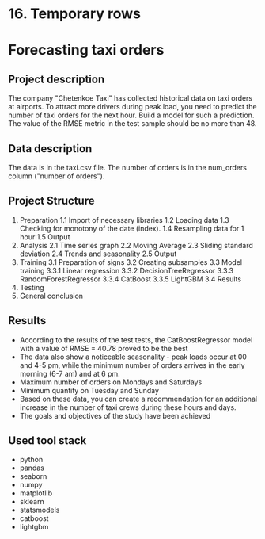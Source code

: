 # 16. Temporary rows
# Forecasting taxi orders
## Project description
The company "Chetenkoe Taxi" has collected historical data on taxi orders at airports. 
To attract more drivers during peak load, you need to predict the number of taxi orders for the next hour. 
Build a model for such a prediction.
The value of the RMSE metric in the test sample should be no more than 48.
## Data description
The data is in the taxi.csv file. The number of orders is in the num_orders column ("number of orders").
## Project Structure
1. Preparation
	1.1 Import of necessary libraries
	1.2 Loading data
	1.3 Checking for monotony of the date (index).
	1.4 Resampling data for 1 hour
	1.5 Output
2. Analysis
	2.1 Time series graph
	2.2 Moving Average
	2.3 Sliding standard deviation
	2.4 Trends and seasonality
	2.5 Output
3. Training
	3.1 Preparation of signs
	3.2 Creating subsamples
	3.3 Model training
		3.3.1 Linear regression
		3.3.2 DecisionTreeRegressor
		3.3.3 RandomForestRegressor
		3.3.4 CatBoost
		3.3.5 LightGBM
	3.4 Results
4. Testing
5. General conclusion
## Results
- According to the results of the test tests, the CatBoostRegressor model with a value of RMSE = 40.78 proved to be the best
- The data also show a noticeable seasonality - peak loads occur at 00 and 4-5 pm, while the minimum number of orders arrives in the early morning (6-7 am) and at 6 pm.
- Maximum number of orders on Mondays and Saturdays
- Minimum quantity on Tuesday and Sunday
- Based on these data, you can create a recommendation for an additional increase in the number of taxi crews during these hours and days.
- The goals and objectives of the study have been achieved
## Used tool stack
- python
- pandas
- seaborn
- numpy
- matplotlib
- sklearn
- statsmodels
- catboost
- lightgbm